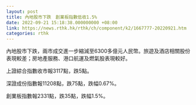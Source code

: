 ```yaml
---
layout: post
title: 內地股市下跌　創業板指數低收1.5%
date: 2022-09-21 15:18:38.000000000 +08:00
link: https://news.rthk.hk/rthk/ch/component/k2/1667777-20220921.htm
categories: rthk
---
```


內地股市下跌，兩市成交進一步縮減至6300多億元人民幣。旅遊及酒店相關股份表現較差；房地產服務、港口航運及燃氣股表現較好。

上證綜合指數收市報3117點，跌5點。

深證成份指數報11208點，跌75點，跌幅0.67%。

創業板指數報2331點，跌35點，跌幅1.5%。
